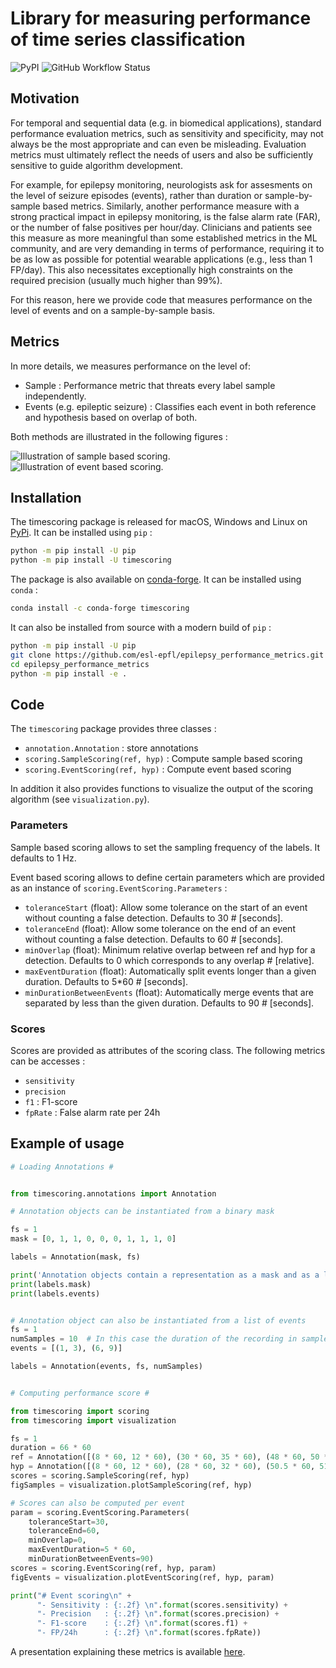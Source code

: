 # Library for measuring performance of time series classification

![PyPI](https://img.shields.io/pypi/v/timescoring?style=flat-square)
![GitHub Workflow Status](https://img.shields.io/github/actions/workflow/status/esl-epfl/epilepsy_performance_metrics/python-app.yml?label=unittest&style=flat-square)

## Motivation

For temporal and sequential data (e.g. in biomedical applications), standard performance evaluation metrics, such as sensitivity and specificity, may not always be the most appropriate and can even be misleading. Evaluation metrics must ultimately reflect the needs of users and also be sufficiently sensitive to guide algorithm development.

For example, for epilepsy monitoring, neurologists ask for assesments on the level of seizure episodes (events), rather than duration or sample-by-sample based metrics. Similarly,  another performance measure with a strong practical impact in epilepsy monitoring, is the false alarm rate (FAR), or the number of false positives per hour/day. Clinicians and patients see this measure as more meaningful than some established metrics in the ML community, and are very demanding in terms of performance, requiring it to be as low as possible for potential wearable applications (e.g., less than 1 FP/day). This also necessitates exceptionally high constraints on the required precision (usually much higher than 99\%).

For this reason, here we provide code that measures performance on the level of events and on a sample-by-sample basis.

## Metrics

In more details, we measures performance on the level of:

- Sample : Performance metric that threats every label sample independently.
- Events (e.g. epileptic seizure) : Classifies each event in both reference and hypothesis based on overlap of both.

Both methods are illustrated in the following figures :

![Illustration of sample based scoring.](https://user-images.githubusercontent.com/747240/248309097-b7f76fde-c87a-41df-812d-9821375b640e.png)
![Illustration of event based scoring.](https://user-images.githubusercontent.com/747240/248308898-64b4ae39-d02f-4f06-9b10-f07aaf6110d1.png)

## Installation

The timescoring package is released for macOS, Windows and Linux on [PyPi](https://pypi.org/project/timescoring/). It can be installed using `pip` :

```bash
python -m pip install -U pip
python -m pip install -U timescoring
```

The package is also available on [conda-forge](https://anaconda.org/conda-forge/timescoring). It can be installed using `conda` :

```bash
conda install -c conda-forge timescoring
```

It can also be installed from source with a modern build of `pip` :

```bash
python -m pip install -U pip
git clone https://github.com/esl-epfl/epilepsy_performance_metrics.git
cd epilepsy_performance_metrics
python -m pip install -e .
```

## Code

The `timescoring` package provides three classes :

- `annotation.Annotation` : store annotations
- `scoring.SampleScoring(ref, hyp)` : Compute sample based scoring
- `scoring.EventScoring(ref, hyp)` : Compute event based scoring

In addition it also provides functions to visualize the output of the scoring algorithm (see `visualization.py`).

### Parameters

Sample based scoring allows to set the sampling frequency of the labels. It defaults to 1 Hz.

Event based scoring allows to define certain parameters which are provided as an instance of `scoring.EventScoring.Parameters` :

- `toleranceStart` (float): Allow some tolerance on the start of an event without counting a false detection. Defaults to 30  # [seconds].
- `toleranceEnd` (float): Allow some tolerance on the end of an event without counting a false detection. Defaults to 60  # [seconds].
- `minOverlap` (float): Minimum relative overlap between ref and hyp for a detection. Defaults to 0 which corresponds to any overlap  # [relative].
- `maxEventDuration` (float): Automatically split events longer than a given duration. Defaults to 5*60  # [seconds].
- `minDurationBetweenEvents` (float): Automatically merge events that are separated by less than the given duration. Defaults to 90 # [seconds].

### Scores

Scores are provided as attributes of the scoring class. The following metrics can be accesses :

- `sensitivity`
- `precision`
- `f1` : F1-score
- `fpRate` : False alarm rate per 24h

## Example of usage

```python
# Loading Annotations #


from timescoring.annotations import Annotation

# Annotation objects can be instantiated from a binary mask

fs = 1
mask = [0, 1, 1, 0, 0, 0, 1, 1, 1, 0]

labels = Annotation(mask, fs)

print('Annotation objects contain a representation as a mask and as a list of events:')
print(labels.mask)
print(labels.events)


# Annotation object can also be instantiated from a list of events
fs = 1
numSamples = 10  # In this case the duration of the recording in samples should be provided
events = [(1, 3), (6, 9)]

labels = Annotation(events, fs, numSamples)


# Computing performance score #

from timescoring import scoring
from timescoring import visualization

fs = 1
duration = 66 * 60
ref = Annotation([(8 * 60, 12 * 60), (30 * 60, 35 * 60), (48 * 60, 50 * 60)], fs, duration)
hyp = Annotation([(8 * 60, 12 * 60), (28 * 60, 32 * 60), (50.5 * 60, 51 * 60), (60 * 60, 62 * 60)], fs, duration)
scores = scoring.SampleScoring(ref, hyp)
figSamples = visualization.plotSampleScoring(ref, hyp)

# Scores can also be computed per event
param = scoring.EventScoring.Parameters(
    toleranceStart=30,
    toleranceEnd=60,
    minOverlap=0,
    maxEventDuration=5 * 60,
    minDurationBetweenEvents=90)
scores = scoring.EventScoring(ref, hyp, param)
figEvents = visualization.plotEventScoring(ref, hyp, param)

print("# Event scoring\n" +
      "- Sensitivity : {:.2f} \n".format(scores.sensitivity) +
      "- Precision   : {:.2f} \n".format(scores.precision) +
      "- F1-score    : {:.2f} \n".format(scores.f1) +
      "- FP/24h      : {:.2f} \n".format(scores.fpRate))
```

A presentation explaining these metrics is available [here](https://drive.google.com/file/d/1-k6i2jVpU7bzqnV6zQPUKlfPkO7qaXau/view?usp=sharing).
